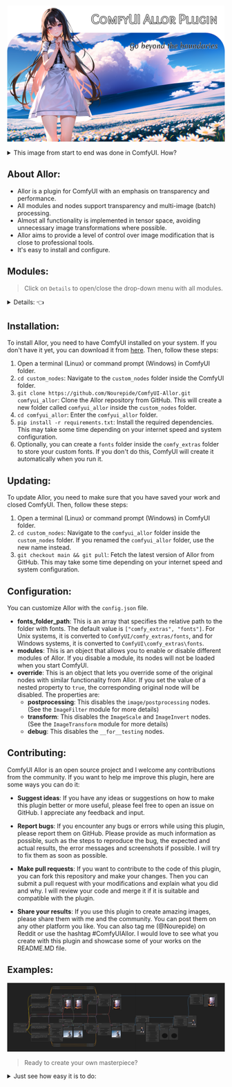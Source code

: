 ![logo](images/logo.png)

<details>
  <summary>This image from start to end was done in ComfyUI. How?</summary>

1. Install plugin.
2. Load fonts [Overlock SC](https://fonts.google.com/specimen/Overlock+SC) and [Merienda](https://fonts.google.com/specimen/Merienda).
3. Put `OverlockSC-Regular.ttf` and `Merienda-Regular.ttf` in to `fonts` folder.
4. Load [RealESRNet_x4plus.pth](https://github.com/xinntao/Real-ESRGAN/releases/download/v0.1.1/RealESRNet_x4plus.pth) and put in to `models/upscale` folder.
5. Load [AOM3A1B_orangemixs.safetensors](https://huggingface.co/WarriorMama777/OrangeMixs/resolve/main/Models/AbyssOrangeMix3/AOM3A1B_orangemixs.safetensors) and put in to `models/chekpoints` folder.
6. Load [orangemix.vae.pt](https://huggingface.co/WarriorMama777/OrangeMixs/resolve/main/VAEs/orangemix.vae.pt) and put in to `models/vae` folder.
7. Drag-and-drop this [image](images/logo.png) to ComfyUI or load [JSON](images/logo.json).
8. Press the `Queue Promt` button.

</details>

## About Allor:
* Allor is a plugin for ComfyUI with an emphasis on transparency and performance.
* All modules and nodes support transparency and multi-image (batch) processing.
* Almost all functionality is implemented in tensor space, avoiding unnecessary image transformations where possible.
* Allor aims to provide a level of control over image modification that is close to professional tools.
* It's easy to install and configure.

## Modules:
> Click on `Details` to open/close the drop-down menu with all modules.

<details>
  <summary>Details: 👈</summary>

### Alpha chanel
![alpha_chanel](images/image_alpha_chanel.png)
> Helpers for work with alpha chanel in exiting images.

<details>
  <summary>Nodes:</summary>

### Add
![image_alpha_chanel_add](images/image_alpha_chanel_add.png)
> Adds alpha chanel to images (Convert `RGB` to `RGBA`).

### Add By Mask
![image_alpha_chanel_by_mask](images/image_alpha_chanel_by_mask.png)
> Applies transparency to the images using a mask.

<details>
  <summary>Params:</summary>

* method -
  * default - Standard mask overlay.
  * invert - Inverted mask overlay.

</details>

### As Mask
![image_alpha_chanel_as_mask](images/image_alpha_chanel_as_mask.png)
> Get alpha chanel from first images and returns it as mask.

<details>
  <summary>Params:</summary>

* method -
  * default - Standard mask overlay.
  * invert - Inverted mask overlay.

</details>

### Restore
![image_alpha_chanel_restore](images/image_alpha_chanel_restore.png)
> Add alpha dimension to images. Or restore if it already exists. 

<details>
  <summary>Params:</summary>

* method -
  * default - Apply adding new alpha chanel or restore chanel values to max if it already exists.
  * only_add - Only add new alpha chanel if it does not exist.
  * only_restore - Only restore alpha chanel values to max if it already exists.

</details>

### Remove
![image_alpha_chanel_remove](images/image_alpha_chanel_remove.png)
> Completely removes alpha chanel from images (Convert `RGBA` to `RGB`).

</details>

---
### Image Container
![image_container](images/image_container.png)
> Creating blank images of fixed or inherited size.

<details>
  <summary>Nodes:</summary>

#### All
* [red, green, blue] `[0 - 255]` - Color of the container in RGB. 
* alpha `[0.0 - 1.0]` - Transparency of the container.

### Default
> Create an empty container.

<details>
  <summary>Params:</summary>

* [width, height] `[1 - *]` - Size of a new container.

</details>

### Inheritance Add
> Get images size and create a container with adding value to this size.

<details>
  <summary>Params:</summary>

* add_[width, height] `[0 - *]` - The value that will then be added to the size of the container.

</details>

### Inheritance Scale
> Get images size and create a container with scaling this size.

<details>
  <summary>Params:</summary>

* scale_[width, height] `[0.0 - *]` - Scale factor that will then be change the size of the container.

</details>

### Inheritance Max
> Get max width and max height from `images_a` and `images_b` and create a new container with this size.
 
### Inheritance Sum
> Get width and/or height from `images_a` and `images_b` and create a new container with a sum this size.

</details>

#### PS:
The first letter `i` in the word `Inheritance` is barely noticeable. But in the end, I decided to leave it as it is. At first, I thought to replace this word with the word `Extended`, but one would think that this node expands the incoming images by adding size to it, and does not create a new image inheriting size from the incoming images.

---
### Image Composite
![image_composite](images/image_composite.png)
> Allows you to place one image on top of another.

<details>
  <summary>Nodes:</summary>

#### All
* background - The placement order of images in the container.
* method - The method of connecting images makes sense only when 2 or more images are passed to the input.

<details>
  <summary>Methods:</summary>

    Inputs - [a1, a2, a3] and [b1, b2, b3].
    Outputs -
        pair: [a1, b1], [a2, b2], [a3, b3]
        matrix: [a1, b1], [a1, b2], [a1, b3]
                [a2, b1], [a2, b2], [a2, b3]
                [a3, b1], [a3, b2], [a3, b3]

![image_composite_methods](images/image_composite_methods.png)

</details>

### Absolute
> Use it for pixel-perfect images compositing.

<details>
  <summary>Params:</summary>

* images_[a, b]_x `[0 - *]` - Images horizontal position. `[left -> right]`.
* images_[a, b]_y `[0 - *]` - Images vertical position. `[top -> bottom]`.
* container_[width, height] `[0 - *]` - Container size. If 0, then the container will be with the maximum width and height of the images.

</details>

### AbsoluteByContainer
> Use it for pixel-perfect images compositing. The size of the container is taken from the outside.

<details>
  <summary>Params:</summary>

* container - Image "donor". Its size will determine the size of the compositing space.
* images_[a, b]_x `[0 - *]` - Images horizontal position. `[left -> right]`.
* images_[a, b]_y `[0 - *]` - Images vertical position. `[top -> bottom]`.

</details>

### Relative
> Use it for percentage images compositing.

<details>
  <summary>Params:</summary>

* images_[a, b]_x `[0.0 - 1.0]` - First images horizontal offset. `[left edge -> right edge]`.
* images_[a, b]_y `[0.0 - 1.0]` - First images vertical offset. `[top edge -> bottom edge]`.
* container_size_type
  * max - Maximum of width and height from `images_a` and `images_b`.
  * sum - Sum of width and height from `images_a` and `images_b`.
  * sum_[width, height] - Sum of width or height from `images_a` and `images_b`.

How it works.

* Images in relative mode cannot go beyond the edges of the container.
* In horizontal [0.0 - images is located on the left of the container], [1.0 - on right of container].
* In vertical [0.0 - images is located on the top of the container], [1.0 - on bottom of container].
* In all cases, [0.5] means that the images will be in the center.

</details>

### RelativeByContainer
> Use it for percentage images compositing. The size of the container is taken from the outside.

<details>
  <summary>Params:</summary>

* container - Image "donor". Its size will determine the size of the compositing space. Can't be smaller then max size of with or height images_[a, b].
* images_[a, b]_x `[0.0 - 1.0]` - First images horizontal offset. `[left edge -> right edge]`.
* images_[a, b]_y `[0.0 - 1.0]` - First images vertical offset. `[top edge -> bottom edge]`.

</details>

</details>

---
### Image Segmentation
![image_segmentation](images/image_segmentation.png)
> Removes background from image.

<details>
  <summary>Nodes:</summary>

#### All
* alpha_matting `[boolean]` - Alpha matting is a post-processing step that can be used to improve the quality of the output.
* alpha_matting_foreground_threshold `[0 - 250]` - Trimap foreground threshold.
* alpha_matting_background_threshold `[0 - 250]` - Trimap background threshold.
* alpha_matting_erode_size `[0 - *]` - How far will the transparency spread from the original mask.
* post_process_mask `[boolean]` - Post-processing mask, makes it rougher.

### Default
> Allows you to select a model with pre-specified settings.:

<details>
  <summary>Params:</summary>

* u2net - [GitHub](https://github.com/xuebinqin/U-2-Net)
* u2netp - [GitHub](https://github.com/xuebinqin/U-2-Net)
* u2net_human_seg - [GitHub](https://github.com/xuebinqin/U-2-Net)
* u2net_cloth_seg - [GitHub](https://github.com/levindabhi/cloth-segmentation)
* silueta - [GitHub](https://github.com/xuebinqin/U-2-Net/issues/295)
* isnet-general-use - [GitHub](https://github.com/xuebinqin/DIS)
* isnetis - [GitHub](https://github.com/SkyTNT/anime-segmentation) (I recommend `alpha_matting` parameter set to `false`)
* modnet-p - [GitHub](https://github.com/ZHKKKe/MODNet) (Not calibrated)
* modnet-w - [GitHub](https://github.com/ZHKKKe/MODNet) (Not calibrated)

</details>

### Custom
> Allows you to select a model from the onnx folder and specify the parameters yourself.

<details>
  <summary>Params:</summary>

* model `[*.onnx]` - Your model in `ComfyUI/models/onnx` folder.
* mean `[0.0 - 1.0]` - Clarifying value.
* std `[0.0 - 1.0]` - The divisor of the final value. I recommend leaving it at 1.0.
* size `[0 - *]` - Title size. Different models support different sizes. Or their multiple values [512 -> 1024 -> 2048...]. If the size does not match the desired one, you will see a notification in the console.

</details>

### Custom Advanced
> Allows you to select a model from the onnx folder and `finely` specify the parameters yourself.

<details>
  <summary>Params:</summary>

* model `[*.onnx]` - Your model in `ComfyUI/models/onnx` folder.
* mean_r `[0.0 - 1.0]` - Clarifying value. Red chanel.
* mean_g `[0.0 - 1.0]` - Clarifying value. Green chanel.
* mean_b `[0.0 - 1.0]` - Clarifying value. Blue chanel.
* std_r `[0.0 - 1.0]` - The divisor of the final value. Red chanel.
* std_g `[0.0 - 1.0]` - The divisor of the final value. Green chanel.
* std_b `[0.0 - 1.0]` - The divisor of the final value. Blue chanel.
* width `[0 - *]` - Width of title size.
* height `[0 - *]` - Height of title size.

Some models support non-standard title size. For example [w:1024 - h:2048].

</details>

</details>

#### PS:
Made on [rembg](https://github.com/danielgatis/rembg). The solution of some problems may be dependent on the rembg developer.

---
### ImageText
![image_text](images/image_text.png)
> Creating text as image.

Fonts should be contained in `ComfyUI/comfy_extras/fonts`.

You also can change the fonts folder in config.

<details>
  <summary>Nodes:</summary>

### Default
![image_text_default](images/image_text_default.png)
> Create an image with text.

<details>
  <summary>Params:</summary>

* text - Your input. Shouldn't be empty.
* font `[*.otf, *.ttf]` - Font from `ComfyUI/comfy_extras/fonts` folder.
* size `[1 - *]` - Font size in `SP`. `Warning!`: It's not `PX` size of the container. The size of the container is calculated using a variety of parameters. Example: `o` and `j` will have different height and exactly different size compared to `树`.   
* [red, green, blue] `[0 - 255]` - Color of the text in `RGB`. 
* alpha `[0.0 - 1.0]` - Transparency of the text. 
* margin_x `[0 - *]` - Horizontal offset. 
* margin_y `[0 - *]` - Vertical offset.

</details>

### Outlined
![image_text_outlined](images/image_text_outlined.png)
> Create an image with outlined text.

<details>
  <summary>Params:</summary>

* outline_size `[0 - *]` - Outline size in `PX`. 
* outline_[red, green, blue] `[0 - 255]` - Color of the outline in `RGB`. 

</details>

### Multiline
![image_text_multiline](images/image_text_multiline.png)
> Create an image with text.

<details>
  <summary>Params:</summary>

* text - Your input. Shouldn't be empty.
* font `[*.otf, *.ttf]` - Font from `ComfyUI/comfy_extras/fonts` folder.
* size `[1 - *]` - Font size in `SP`. `Warning!`: It's not `PX` size of the container. The size of the container is calculated using a variety of parameters. Example: `o` and `j` will have different height and exactly different size compared to `树`.   
* [red, green, blue] `[0 - 255]` - Color of the text in `RGB`. 
* alpha `[0.0 - 1.0]` - Transparency of the text. 
* margin_x `[0 - *]` - Horizontal offset. 
* margin_y `[0 - *]` - Vertical offset.

</details>

### Multiline Outlined
![image_text_multiline_outlined](images/image_text_multiline_outlined.png)
> Create an image with outlined text.

<details>
  <summary>Params:</summary>

* outline_size `[0 - *]` - Outline size in `PX`. 
* outline_[red, green, blue] `[0 - 255]` - Color of the outline in `RGB`. 

</details>

</details>

---
### ImageDraw
![image_draw](images/image_draw.png)
> Draw figures as image.

<details>
  <summary>Nodes:</summary>

#### All
> All nodes has `ByContainer` version.
* SSAO [1 - 16] - [Super Sampling Anti-Aliasing](https://en.wikipedia.org/wiki/Supersampling). The figure is drawn initially at a higher resolution, and then compressed to the specified resolution.

<details>
  <summary>The difference of SSAA strength:</summary>

> From left to right, x1, x2, x4, x8, x16. Image container size 256x256px.

![SSAA](images/ssaa.png)

</details>

### Arc
![image_draw_arc](images/image_draw_arc.png)
> Draws an arc (a portion of a circle outline) between the start and end angles, inside the given bounding box.

<details>
  <summary>Params:</summary>

* [width, height] `[1 - *]` - Size of image container.
* size `[1 - *]` - contour width.
* start_[x, y] `[0.0 - 1.0]` - Start points to define the bounding box in percent of image container. 
* end_[x, y] `[0.0 - 1.0]` - End points to define the bounding box in percent of image container.
* [start, end] `[0 - 360]` - Starting and ending angle, in degrees. Angles are measured from 3 o’clock, increasing clockwise.
* [red, green, blue] `[0 - 255]` - Color of the figure in RGB. 
* alpha `[0.0 - 1.0]` - Transparency of the figure.

</details>

### Chord
![image_draw_chord](images/image_draw_chord.png)
> Same as Arc, but connects the end points with a straight line.

<details>
  <summary>Params:</summary>

* [width, height] `[1 - *]` - Size of image container.
* size `[1 - *]` - contour width.
* start_[x, y] `[0.0 - 1.0]` - Start points to define the bounding box in percent of image container. 
* end_[x, y] `[0.0 - 1.0]` - End points to define the bounding box in percent of image container.
* [start, end] `[0 - 360]` - Starting and ending angle, in degrees. Angles are measured from 3 o’clock, increasing clockwise.
* [red, green, blue] `[0 - 255]` - Color of the figure in RGB. 
* alpha `[0.0 - 1.0]` - Transparency of the figure.

</details>

### Ellipse
![image_draw_ellipse](images/image_draw_ellipse.png)
> Draws an ellipse inside the given bounding box.

<details>
  <summary>Params:</summary>

* [width, height] `[1 - *]` - Size of image container.
* start_[x, y] `[0.0 - 1.0]` - Start points to define the bounding box in percent of image container. 
* end_[x, y] `[0.0 - 1.0]` - End points to define the bounding box in percent of image container.
* outline_size `[0 - *]` - Outline size in PX.
* outline_[red, green, blue] `[0 - 255]` - Color of the outline in RGB. 
* outline_alpha `[0.0 - 1.0]` - Transparency of the outline.
* fill_[red, green, blue] `[0 - 255]` - Color of the fill in RGB. 
* fill_alpha `[0.0 - 1.0]` - Transparency of the fill.

</details>

### Line
![image_draw_line](images/image_draw_line.png)
> Draws a line between the coordinates.

<details>
  <summary>Params:</summary>

* [width, height] `[1 - *]` - Size of image container.
* size `[1 - *]` - contour width.
* start_[x, y] `[0.0 - 1.0]` - Starting point of line. 
* end_[x, y] `[0.0 - 1.0]` - Ending point of line.
* [red, green, blue] `[0 - 255]` - Color of the line in RGB. 
* alpha `[0.0 - 1.0]` - Transparency of the line.

</details>

### Pieslice
![image_draw_pieslice](images/image_draw_pieslice.png)
> Same as Arc, but also draws straight lines between the end points and the center of the bounding box.

<details>
  <summary>Params:</summary>

* [width, height] `[1 - *]` - Size of image container.
* start_[x, y] `[0.0 - 1.0]` - Start points to define the bounding box in percent of image container. 
* end_[x, y] `[0.0 - 1.0]` - End points to define the bounding box in percent of image container.
* [start, end] `[0 - 360]` - Starting and ending angle, in degrees. Angles are measured from 3 o’clock, increasing clockwise.
* outline_size `[0 - *]` - Outline size in PX.
* outline_[red, green, blue] `[0 - 255]` - Color of the outline in RGB. 
* outline_alpha `[0.0 - 1.0]` - Transparency of the outline.
* fill_[red, green, blue] `[0 - 255]` - Color of the fill in RGB. 
* fill_alpha `[0.0 - 1.0]` - Transparency of the fill.

</details>

### Rectangle
![image_draw_rectangle](images/image_draw_rectangle.png)
> Draws a rectangle.

<details>
  <summary>Params:</summary>

* [width, height] `[1 - *]` - Size of image container.
* start_[x, y] `[0.0 - 1.0]` - Start points to define the bounding box in percent of image container. 
* end_[x, y] `[0.0 - 1.0]` - End points to define the bounding box in percent of image container.
* outline_size `[0 - *]` - Outline size in PX.
* outline_[red, green, blue] `[0 - 255]` - Color of the outline in RGB. 
* outline_alpha `[0.0 - 1.0]` - Transparency of the outline.
* fill_[red, green, blue] `[0 - 255]` - Color of the fill in RGB. 
* fill_alpha `[0.0 - 1.0]` - Transparency of the fill.

</details>

### Rectangle Rounded
![image_draw_rectangle_rounded](images/image_draw_rectangle_rounded.png)
> Draws a rounded rectangle.

<details>
  <summary>Params:</summary>

* [width, height] `[1 - *]` - Size of image container.
* start_[x, y] `[0.0 - 1.0]` - Start points to define the bounding box in percent of image container. 
* end_[x, y] `[0.0 - 1.0]` - End points to define the bounding box in percent of image container.
* radius `[0 -360]` - Radius of the corners.
* outline_size `[0 - *]` - Outline size in PX.
* outline_[red, green, blue] `[0 - 255]` - Color of the outline in RGB. 
* outline_alpha `[0.0 - 1.0]` - Transparency of the outline.
* fill_[red, green, blue] `[0 - 255]` - Color of the fill in RGB. 
* fill_alpha `[0.0 - 1.0]` - Transparency of the fill.
* [top_left, top_right, bottom_right, bottom_left]_corner `[boolean]` - The ability to choose for which angle to apply the radius.

</details>

### Polygon
![image_draw_polygon](images/image_draw_polygon.png)
> Draws a polygon.

<details>
  <summary>Params:</summary>

* size `[1 - *]` - Size of image.
* sides `[3 - *]` - Sides of polygon.
* rotation `[0 - 360]` - Apply an arbitrary rotation to the polygon in degree. 
* outline_size `[0 - *]` - Outline size in PX.
* outline_[red, green, blue] `[0 - 255]` - Color of the outline in RGB. 
* outline_alpha `[0.0 - 1.0]` - Transparency of the outline.
* fill_[red, green, blue] `[0 - 255]` - Color of the fill in RGB. 
* fill_alpha `[0.0 - 1.0]` - Transparency of the fill.

</details>

</details>

---
### Image Effects
![image_effects](images/image_effects.png)
> Apply effects to images.

<details>
  <summary>Nodes:</summary>

### Adjustment
![image_effects_adjustment](images/image_effects_adjustment.png)
> Adjust your images with color correction.

<details>
  <summary>Params:</summary>

* brightness `[0.0 - *]` - Adjust brightness of images with scale.
* contrast `[0.0 - *]` - Adjust contrast of images with scale.
* saturation `[0.0 - *]` - Adjust color saturation of an images with scale.
* hue `[0.0 - 1.0]` - Adjust hue of images.
* gamma `[0.0 - *]` - Perform gamma correction on an images with scale.
* sharpness  `[0.0 - *]` - Adjust the sharpness of an images with scale.
* [red, green, blue] - Scale color factor.

</details>

### Grayscale
![image_effects_grayscale](images/image_effects_grayscale.png)
> Turn your images into monochrome.

### Sepia
![image_effects_sepia](images/image_effects_sepia.png)
> Add an antique effect to your images.

### Negative
![image_effects_negative](images/image_effects_negative.png)
> Add negative effect.

### Lens Chromatic Aberration
![image_effects_lens_chromatic_aberration](images/image_effects_lens_chromatic_aberration.png)
> Apply a camera lens color shift to the images.

`Attention`⚡: You can test all params of `Chromatic Aberration` with this  [JSON](images/image_effects_chromatic_aberration.json). The example works using `Image Draw` module and does not require any preparation. Changing the parameters leads to very unusual effects that you will not find anywhere else, so I recommend that you spend time on this and get acquainted as best as possible for incredible results.

<details>
  <summary>Params:</summary>

* shift `[0 - *]` - Color shift in PX.
* method `[reflect, edge, constant]` - Method for fill new empty space around image while effect applying. The new space does not fall into the final result and is only needed to avoid artifacts.
* shift_type `[1 - 4]` - Type of chromatic aberration.
* mixing_type `[1 - 4]` - Type of method for shifting colors.
* transpose `[none, rotate, reflect]` - Shifting direction, where `none` is without changes, `rotate` is in alternative direction and `reflect` in both directions at the same time.
* colors `[rb, rg, gb]`- The color layers that will be shifted. 
* lens_curvy `[0.0 - 15.0]` - The value of the curve during the propagation of the effect, where 1.0 is linear. Not work with shift_type 4.

<details>
  <summary>lens_curvy in details:</summary>

![lens_curvy](images/lens_curvy.png)
  
</details>

</details>

### Lens Optic Axis
![image_effects_lens_optic_axis](images/image_effects_lens_optic_axis.png)
> Apply a camera lens distort to the images.

<details>
  <summary>Params:</summary>

* lens_shape `[circle, square, rectangle, corners]` - Form of lens.

<details>
  <summary>lens_shape in details:</summary>

![lens_shape](images/lens_shape.png)
  
</details>

* lens_edge `[around, symmetric]` - If `around` is selected, the lens will adjust to the proportions of the image.
* lens_curvy `[0.0 - 15.0]` - The value of the curve during the propagation of the effect, where 1.0 is linear.

<details>
  <summary>lens_curvy in details:</summary>

![lens_curvy](images/lens_curvy.png)
  
</details>

* lens_zoom `[0 - *]` - How close lens are to the center of images.
* lens_aperture `[0 - *]` - How much lens will distort images.
* blur_intensity `[0.0 - *]` - Strength of blur due to lens.

</details>

### Lens Vignette
![image_effects_lens_vignette](images/image_effects_lens_vignette.png)
> Apply a camera lens decreasing in the brightness and saturation to the images.

<details>
  <summary>Params:</summary>

* lens_shape `[circle, rectangle]` - Form of lens.

<details>
  <summary>lens_shape in details:</summary>

![lens_shape](images/lens_shape.png)
  
</details>

* lens_edge `[around, symmetric]` - If `around` is selected, the lens will adjust to the proportions of the image.
* lens_curvy `[0.0 - 15.0]` - The value of the curve during the propagation of the effect, where 1.0 is linear.

<details>
  <summary>lens_curvy in details:</summary>

![lens_curvy](images/lens_curvy.png)
  
</details>

* lens_zoom `[0 - *]` - How close lens are to the center of images.
* brightness `[0.0 - *]` - Adjust brightness of images with scale.
* saturation `[0.0 - *]` - Adjust color saturation of an images with scale.

</details>

</details>

---
### Image Filter
![image_filter](images/image_filter.png)
> Apply filters to images.

<details>
  <summary>Nodes:</summary>

`Warning` Some changes are difficult to notice without detailed consideration.You can load this [JSON](images/image_filter.json) and look at the changes in detail.

### Smooth
![image_draw_polygon](images/image_filter_smooth.png)
> Anti-Aliasing of image artifacts.

### Smooth More
![image_filter_smooth_more](images/image_filter_smooth_more.png)
> Improved Anti-Aliasing of image artifacts.

### Blur
![image_filter_blur](images/image_filter_blur.png)
> Blurring the image.
 
<details>
  <summary>Params:</summary>

* size_[x, y] `[1 - *]` - The strength of the blur application for horizontal and vertical direction.

</details>

### Box Blur
![image_filter_box_blur](images/image_filter_box_blur.png)
> Blurring the image by box algorithm.

<details>
  <summary>Params:</summary>

* size_[x, y] `[1 - *]` - The strength of the blur application for horizontal and vertical direction.

</details>

### Gaussian Blur
![image_filter_gaussian_blur](images/image_filter_gaussian_blur.png)
> Blurring the image by gaussian algorithm.

<details>
  <summary>Params:</summary>

#### All
* size_[x, y] `[1 - *]` - The strength of the blur application for horizontal and vertical direction.

#### Advanced
* sigma_[x, y] `[1 - *]` - The scale of the blur deviation.

</details>

### Stack Blur
![image_filter_stack_blur](images/image_filter_stack_blur.png)
> Blurring the image by stack algorithm.

<details>
  <summary>Params:</summary>

* size_[x, y] `[1 - *]` - The strength of the blur application for horizontal and vertical direction.

</details>

### Median Blur
![image_filter_median_blur](images/image_filter_median_blur.png)
> Blurring the image by median algorithm.

<details>
  <summary>Params:</summary>

* size_[x, y] `[1 - *]` - The strength of the blur application for horizontal and vertical direction.

</details>

### Bilateral Blur
![image_filter_box_blur](images/image_filter_box_blur.png)
> Blurring the image by bilateral algorithm. Keeps the image sharp at the edges.

<details>
  <summary>Params:</summary>

* size_[x, y] `[1 - *]` - The strength of the blur application for horizontal and vertical direction.

</details>

### Contour
![image_filter_contour](images/image_filter_contour.png)
> Find the contours of the image.

### Detail
![image_filter_detail](images/image_filter_detail.png)
> Image detailing.

### Edge Enhance
![image_filter_edge_enhance](images/image_filter_edge_enhance.png)
> Clarity of the image boundaries.

### Edge Enhance More
![image_filter_edge_enhance_more](images/image_filter_edge_enhance_more.png)
> Improved clarity of image boundaries.

### Emboss
![image_filter_emboss](images/image_filter_emboss.png)
> Embossed image.

### Find Edges
![image_filter_find_edges](images/image_filter_find_edges.png)
> Identifies the boundaries of the image.

### Sharpen
![image_filter_sharpen](images/image_filter_sharpen.png)
> Sharpness improvement.

### Rank
![image_filter_rank](images/image_filter_rank.png)
> Rank filter sorts all pixels in a window of a given size.

<details>
  <summary>Params:</summary>

* size `[0 - *]` - The size of the core in PX.
* rank `[0 - *]` - Which pixel value to choose.

</details>

### Min
![image_filter_min](images/image_filter_min.png)
> Selects the smallest pixel value in the window at the specified size.

<details>
  <summary>Params:</summary>

* size `[0 - *]` - The size of the core in PX.

</details>

### Max
![image_filter_max](images/image_filter_max.png)
> Selects the largest pixel value in the window at the specified size.

<details>
  <summary>Params:</summary>

* size `[0 - *]` - The size of the core in PX.

</details>

### Mode
![image_filter_mode](images/image_filter_mode.png)
> Selects the most common pixel value in a field of the specified size.

<details>
  <summary>Params:</summary>

* size `[0 - *]` - The size of the core in PX.

</details>

</details>

---
### Image Transform
![image_transform](images/image_transform.png)
> Transform your images.

<details>
  <summary>Nodes:</summary>

### Resize
![image_transform_resize](images/image_transform_resize.png)
> Change size of images.

<details>
  <summary>Params:</summary>

#### Absolute
* [width, height] `[1 - *]` - New size of images.

#### Relative
* scale_[width, height] `[0.0 - 1.0]` - New size of images.

</details>

### Crop
![image_transform_crop](images/image_transform_crop.png)
> Returns area from images.

<details>
  <summary>Params:</summary>

#### Absolute
* start_[x, y] `[1 - *]` - Start of rectangle point.
* end_[x, y] `[1 - *]` - End of rectangle point.

#### Relative
* start_[x, y] `[0.0 - 1.0]` - Start of rectangle point.
* end_[x, y] `[0.0 - 1.0]` - End of rectangle point.

</details>

### Crop Corners
![image_transform_crop_corners](images/image_transform_crop_corners.png)
> Round corners of your images.

<details>
  <summary>Params:</summary>

* radius `[0 -360]` - Radius of the corners.
* [top_left, top_right, bottom_right, bottom_left]_corner `[boolean]` - The ability to choose for which angle to apply the radius.
* SSAO [1 - 16] - [Super Sampling Anti-Aliasing](https://en.wikipedia.org/wiki/Supersampling). The figure is drawn initially at a higher resolution, and then compressed to the specified resolution.

</details>

### Padding
![image_transform_padding](images/image_transform_padding.png)
> Expand your images.

### Rotate
![image_transform_rotate](images/image_transform_rotate.png)
> Rotate your images.

<details>
  <summary>Params:</summary>

* angle `[0 -360]` - Angle in degrees. Angles are measured from 3 o’clock, increasing clockwise.
* expand `[boolean]` - If "true" when rotating, change the size of the image to fit into it.
* SSAO [1 - 16] - [Super Sampling Anti-Aliasing](https://en.wikipedia.org/wiki/Supersampling). The figure is drawn initially at a higher resolution, and then compressed to the specified resolution.

</details>

### Transpose
![image_transform_transpose](images/image_transform_transpose.png)
> Transpose your images.

</details>

---
### Clamp
![clamp](images/clamp.png)
> Clamps help to control the "web" of nodes and improve readability.

<details>
  <summary>Nodes:</summary>

* ClipClamp
* ClipVisionClamp
* ClipVisionOutputClamp
* ConditioningClamp
* ControlNetClamp
* GligenClamp
* ImageClamp
* LatentClamp
* MaskClamp
* ModelClamp
* StyleModelClamp
* UpscaleModelClamp
* VaeClamp

</details>

---
### Image Batch
![image_batch](images/image_batch.png)
> Allows you to manage batch of images.

<details>
  <summary>Nodes:</summary>

### Get
![image_batch_get](images/image_batch_get.png)
> Get image from images batch.

<details>
  <summary>Params:</summary>

* index `[1 - *]` - Number of image.

</details>

### Remove
![image_batch_remove](images/image_batch_remove.png)
> Remove image from images batch.

<details>
  <summary>Params:</summary>

* index `[1 - *]` - Number of image.

</details>

### Fork
![image_batch_fork](images/image_batch_fork.png)
> Split images from batch.

<details>
  <summary>Params:</summary>

* priority `[first, second]` - If there are an odd number of images, choose which stream to send the image from the center to.

</details>

### Join
![image_batch_join](images/image_batch_join.png)
> Combine images together into batch.

</details>

</details>

## Installation:
To install Allor, you need to have ComfyUI installed on your system. If you don't have it yet, you can download it from [here](https://github.com/comfyanonymous/ComfyUI). Then, follow these steps:

1. Open a terminal (Linux) or command prompt (Windows) in ComfyUI folder.
2. `cd custom_nodes`: Navigate to the `custom_nodes` folder inside the ComfyUI folder.
3. `git clone https://github.com/Nourepide/ComfyUI-Allor.git comfyui_allor`: Clone the Allor repository from GitHub. This will create a new folder called `comfyui_allor` inside the `custom_nodes` folder.
4. `cd comfyui_allor`: Enter the `comfyui_allor` folder.
5. `pip install -r requirements.txt`: Install the required dependencies. This may take some time depending on your internet speed and system configuration.
6. Optionally, you can create a `fonts` folder inside the `comfy_extras` folder to store your custom fonts. If you don't do this, ComfyUI will create it automatically when you run it.

## Updating:
To update Allor, you need to make sure that you have saved your work and closed ComfyUI. Then, follow these steps:

1. Open a terminal (Linux) or command prompt (Windows) in ComfyUI folder.
2. `cd custom_nodes`: Navigate to the `comfyui_allor` folder inside the `custom_nodes` folder. If you renamed the `comfyui_allor` folder, use the new name instead.
3. `git checkout main && git pull`: Fetch the latest version of Allor from GitHub. This may take some time depending on your internet speed and system configuration.

## Configuration:
You can customize Allor with the `config.json` file.

* **fonts_folder_path**: This is an array that specifies the relative path to the folder with fonts. The default value is `["comfy_extras", "fonts"]`. For Unix systems, it is converted to `ComfyUI/comfy_extras/fonts`, and for Windows systems, it is converted to `ComfyUI\comfy_extras\fonts`.
* **modules**: This is an object that allows you to enable or disable different modules of Allor. If you disable a module, its nodes will not be loaded when you start ComfyUI.
* **override**: This is an object that lets you override some of the original nodes with similar functionality from Allor. If you set the value of a nested property to `true`, the corresponding original node will be disabled. The properties are:
  * **postprocessing**: This disables the `image/postprocessing` nodes. (See the `ImageFilter` module for more details)
  * **transform**: This disables the `ImageScale` and `ImageInvert` nodes. (See the `ImageTransform` module for more details)
  * **debug**: This disables the `__for__testing` nodes.

## Contributing:
ComfyUI Allor is an open source project and I welcome any contributions from the community. If you want to help me improve this plugin, here are some ways you can do it:

* **Suggest ideas**: If you have any ideas or suggestions on how to make this plugin better or more useful, please feel free to open an issue on GitHub. I appreciate any feedback and input.

* **Report bugs**: If you encounter any bugs or errors while using this plugin, please report them on GitHub. Please provide as much information as possible, such as the steps to reproduce the bug, the expected and actual results, the error messages and screenshots if possible. I will try to fix them as soon as possible.

* **Make pull requests**: If you want to contribute to the code of this plugin, you can fork this repository and make your changes. Then you can submit a pull request with your modifications and explain what you did and why. I will review your code and merge it if it is suitable and compatible with the plugin.

* **Share your results**: If you use this plugin to create amazing images, please share them with me and the community. You can post them on any other platform you like. You can also tag me (@Nourepide) on Reddit or use the hashtag #ComfyUIAllor. I would love to see what you create with this plugin and showcase some of your works on the README.MD file.

## Examples:
![example](images/example.png)
> Ready to create your own masterpiece?

<details>
  <summary>Just see how easy it is to do:</summary>

`Warning` Google Collab can't reproduce those examples.

|            Image            |             Nodes              |
|:---------------------------:|:------------------------------:|
| ![1](images/examples/1.png) | [JSON](images/examples/1.json) |
| ![2](images/examples/2.png) | [JSON](images/examples/2.json) |

</details>
